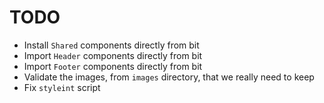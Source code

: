 # TODO

- Install `Shared` components directly from bit
- Import `Header` components directly from bit
- Import `Footer` components directly from bit
- Validate the images, from `images` directory, that we really need to keep
- Fix `styleint` script